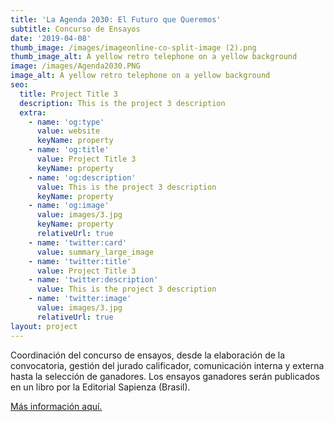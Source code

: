 ```yaml
---
title: 'La Agenda 2030: El Futuro que Queremos'
subtitle: Concurso de Ensayos
date: '2019-04-08'
thumb_image: /images/imageonline-co-split-image (2).png
thumb_image_alt: A yellow retro telephone on a yellow background
image: /images/Agenda2030.PNG
image_alt: A yellow retro telephone on a yellow background
seo:
  title: Project Title 3
  description: This is the project 3 description
  extra:
    - name: 'og:type'
      value: website
      keyName: property
    - name: 'og:title'
      value: Project Title 3
      keyName: property
    - name: 'og:description'
      value: This is the project 3 description
      keyName: property
    - name: 'og:image'
      value: images/3.jpg
      keyName: property
      relativeUrl: true
    - name: 'twitter:card'
      value: summary_large_image
    - name: 'twitter:title'
      value: Project Title 3
    - name: 'twitter:description'
      value: This is the project 3 description
    - name: 'twitter:image'
      value: images/3.jpg
      relativeUrl: true
layout: project
---
```

Coordinación del concurso de ensayos, desde la elaboración de la convocatoria, gestión del jurado calificador, comunicación interna y externa hasta la selección de ganadores. Los ensayos ganadores serán publicados en un libro por la Editorial Sapienza (Brasil).

[Más información aquí.](http://rediberoestudios.org/events/ensayo-agenda-2030/)


